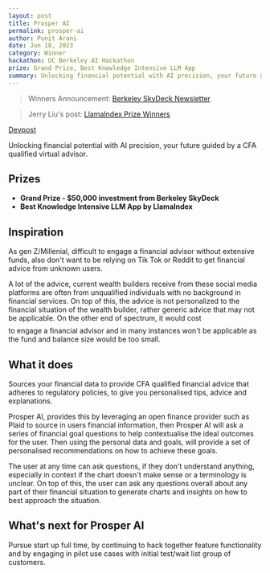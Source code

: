 ```yaml
---
layout: post
title: Prosper AI
permalink: prosper-ai
author: Punit Arani
date: Jun 18, 2023
category: Winner
hackathon: UC Berkeley AI Hackathon
prize: Grand Prize, Best Knowledge Intensive LLM App
summary: Unlocking financial potential with AI precision, your future guided by a CFA qualified virtual advisor.
---
```


> Winners Announcement: [Berkeley SkyDeck Newsletter](https://skydeck.berkeley.edu/newsletter-july-6-2023/)

> Jerry Liu's post: [LlamaIndex Prize Winners](https://medium.com/llamaindex-blog/special-feature-berkeley-hackathon-projects-llamaindex-prize-winners-c135681bb6f0)

[Devpost](https://devpost.com/software/prosper-ai)

Unlocking financial potential with AI precision, your future guided by a CFA qualified virtual advisor.

## Prizes

- **Grand Prize - $50,000 investment from Berkeley SkyDeck**
- **Best Knowledge Intensive LLM App by LlamaIndex**

## Inspiration

As gen Z/Millenial, difficult to engage a financial advisor without extensive funds, also don't want to be relying on Tik Tok or Reddit to get financial advice from unknown users.

A lot of the advice, current wealth builders receive from these social media platforms are often from unqualified individuals with no background in financial services. On top of this, the advice is not personalized to the financial situation of the wealth builder, rather generic advice that may not be applicable. On the other end of spectrum, it would cost $$$$ to engage a financial advisor and in many instances won't be applicable as the fund and balance size would be too small.

## What it does

Sources your financial data to provide CFA qualified financial advice that adheres to regulatory policies, to give you personalised tips, advice and explanations.

Prosper AI, provides this by leveraging an open finance provider such as Plaid to source in users financial information, then Prosper AI will ask a series of financial goal questions to help contextualise the ideal outcomes for the user. Then using the personal data and goals, will provide a set of personalised recommendations on how to achieve these goals.

The user at any time can ask questions, if they don't understand anything, especially in context if the chart doesn't make sense or a terminology is unclear. On top of this, the user can ask any questions overall about any part of their financial situation to generate charts and insights on how to best approach the situation.

## What's next for Prosper AI

Pursue start up full time, by continuing to hack together feature functionality and by engaging in pilot use cases with initial test/wait list group of customers.
